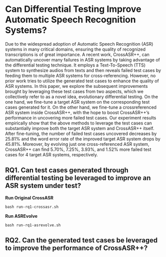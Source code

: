 # Can Differential Testing Improve Automatic Speech Recognition Systems?
 
Due to the widespread adoption of Automatic Speech Recognition (ASR) systems in many critical domains, ensuring the quality of recognized transcriptions is of great importance. A recent work, CrossASR++, can automatically uncover many failures in ASR systems by taking advantage of the differential testing technique. It employs a Text-To-Speech (TTS) system to synthesize audios from texts and then reveals failed test cases by feeding them to multiple ASR systems for cross-referencing. However, no prior work tries to utilize the generated test cases to enhance the quality of ASR systems. In this paper, we explore the subsequent improvements brought by leveraging these test cases from two aspects, which we collectively refer to as a novel idea, evolutionary differential testing. On the one hand, we fine-tune a target ASR system on the corresponding test cases generated for it. On the other hand, we fine-tune a crossreferenced ASR system inside CrossASR++, with the hope to boost CrossASR++’s performance in uncovering more failed test cases. Our experiment results empirically show that the above methods to leverage the test cases can substantially improve both the target ASR system and CrossASR++ itself. After fine-tuning, the number of failed test cases uncovered decreases by 25.81% and the word error rate of the improved target ASR system drops by 45.81%. Moreover, by evolving just one cross-referenced ASR system, CrossASR++ can find 5.70%, 7.25%, 3.93%, and 1.52% more failed test cases for 4 target ASR systems, respectively.



## RQ1. Can test cases generated through differential testing be leveraged to improve an ASR system under test?

**Run Original CrossASR**

```
bash run-rq1-crossasr.sh
```


**Run ASREvolve**

```
bash run-rq1-asrevolve.sh
```

## RQ2. Can the generated test cases be leveraged to improve the performance of CrossASR++?



